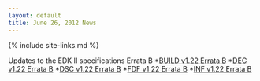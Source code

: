 ```yaml
---
layout: default
title: June 26, 2012 News
---
```

{% include site-links.md %}

Updates to the EDK II specifications Errata B
*[BUILD v1.22 Errata B](http://sourceforge.net/projects/edk2/files/Specifications/Build_Spec_v1.22_Errata_B.pdf/download)
*[DEC v1.22 Errata B](http://sourceforge.net/projects/edk2/files/Specifications/DEC_Spec_v1.22_Errata_B.pdf/download)
*[DSC v1.22 Errata B](http://sourceforge.net/projects/edk2/files/Specifications/DSC_Spec_v1.22_Errata_B.pdf/download)
*[FDF v1.22 Errata B](http://sourceforge.net/projects/edk2/files/Specifications/FDF_Spec_v1.22_Errata_B.pdf/download)
*[INF v1.22 Errata B](http://sourceforge.net/projects/edk2/files/Specifications/INF_Spec_v1.22_Errata_B.pdf/download)